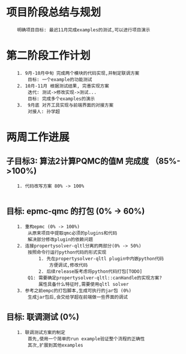 # 项目阶段总结与规划
```
    明确项目目标: 最迟11月完成examples的测试,可以进行项目演示

```

# 第二阶段工作计划
```
    1. 9月-10月中旬 完成两个模块的代码实现,并制定联调方案
        目标: 一个example的功能测试
    2. 10月-11月 根据测试结果, 完善实现方案
        迭代: 测试->修改实现->测试...
        目标: 完成多个examples的演示
    3.  9月底 对齐工具实现与前端界面的对接方案
        对接人: 孙学超

```

# 两周工作进展
## 子目标3: 算法2计算PQMC的值M 完成度 （85%->100%)
```
    1. 代码改写方案 80% -> 100% 
        
```
## 目标: epmc-qmc 的打包 (0% -> 60%)
```
    1. 重构epmc (0% -> 100%)
        从原来项目中提取qmc必须的plugins和代码
        解决部分修改plugin的依赖问题
    2. 连接propertysolver-qltl分离的两部分(0% -> 50%)
        按照命令行运行python代码的形式实现
            1. 先在propertysolver-qltl plugin中内嵌python代码
                方便调试,修改代码
            2. 后续release版考虑将python代码打包[TODO]
        Q1: 需要确定propertysolver-qltl::canHandle的实现方案?
            属性具备什么特征时,需要使用qltl solver
    3. 参考之前empc的打包脚本,生成可执行的jar包 (0%)
        生成jar包后,会交给学超在前端做一些界面的调试
```
## 目标: 联调测试 (0%)
```
    1. 联调测试方案的制定
        首先,使用一个简单的run example验证整个流程的正确性
        其次,扩展到其他examples
```

